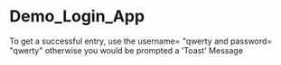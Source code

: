 # Demo_Login_App
To get a successful entry, use the username= "qwerty and password= "qwerty"
otherwise you would be prompted a 'Toast' Message
